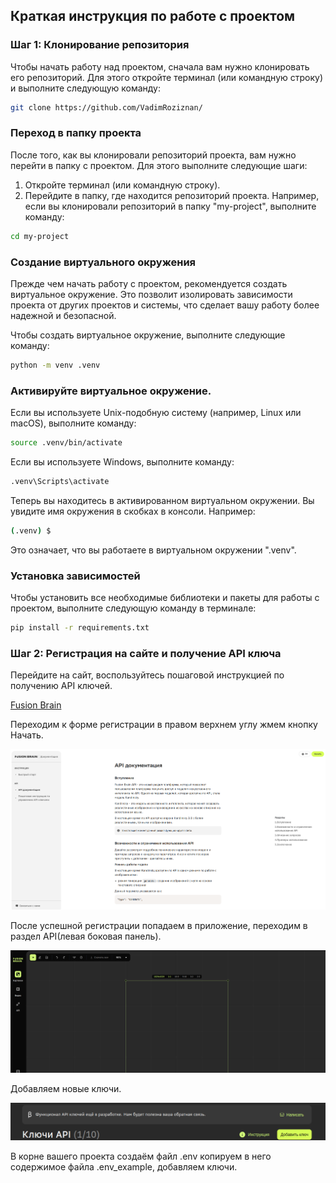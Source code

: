 ## Краткая инструкция по работе с проектом

### Шаг 1: Клонирование репозитория
Чтобы начать работу над проектом, сначала вам нужно клонировать его репозиторий. Для этого откройте терминал (или командную строку) и выполните следующую команду:

```bash
git clone https://github.com/VadimRoziznan/
```

### Переход в папку проекта
После того, как вы клонировали репозиторий проекта, вам нужно перейти в папку с проектом. Для этого выполните следующие шаги:

1. Откройте терминал (или командную строку).
2. Перейдите в папку, где находится репозиторий проекта. Например, если вы клонировали репозиторий в папку "my-project", выполните команду:

```bash
cd my-project
```
### Создание виртуального окружения
Прежде чем начать работу с проектом, рекомендуется создать виртуальное окружение. Это позволит изолировать зависимости проекта от других проектов и системы, что сделает вашу работу более надежной и безопасной.

Чтобы создать виртуальное окружение, выполните следующие команду:

```bash
python -m venv .venv
```

### Активируйте виртуальное окружение. 
Если вы используете Unix-подобную систему (например, Linux или macOS), выполните команду:

```bash
source .venv/bin/activate
```

Если вы используете Windows, выполните команду:

```bash
.venv\Scripts\activate
```

Теперь вы находитесь в активированном виртуальном окружении. Вы увидите имя окружения в скобках в консоли. Например:

```bash
(.venv) $
```

Это означает, что вы работаете в виртуальном окружении ".venv".

### Установка зависимостей

Чтобы установить все необходимые библиотеки и пакеты для работы с проектом, выполните следующую команду в терминале:

```bash
pip install -r requirements.txt
```

### Шаг 2: Регистрация на сайте и получение API ключа

Перейдите на сайт, воспользуйтесь пошаговой инструкцией по получению API ключей.

[Fusion Brain](https://fusionbrain.ai/docs/)

Переходим к форме регистрации в правом верхнем углу жмем кнопку Начать.

![Image description](pictures/registration.png)

После успешной регистрации попадаем в приложение, переходим в раздел API(левая боковая панель).

![Image description](pictures/application.png)

Добавляем новые ключи.

![Image description](pictures/api_keys.png)

В корне вашего проекта создаём файл .env копируем в него содержимое файла .env_example, добавляем ключи.
